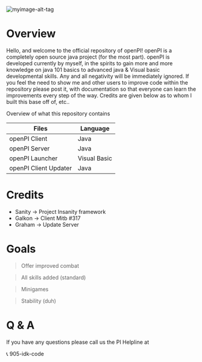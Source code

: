 ![myimage-alt-tag](http://i.imgur.com/8KOhuYR.png)

# Overview
Hello, and welcome to the official repository of openPI! openPI is a completely open source java project (for the most part).
openPI is developed currently by myself, in the spirits to gain more and more knowledge on java 101 basics to advanced java & Visual basic developmental skills. Any and all negativity will be immediately ignored. If you feel the need to show me and other users to improve code within the repository please post it, with documentation so that everyone can learn the improvements every step of the way. Credits are given below as to whom I built this base off of, etc..

Overview of what this repository contains

| Files     | Language |
| ---      | ---       |
| openPI Client | Java         |
| openPI Server     | Java        |
| openPI Launcher     | Visual Basic        |
| openPI Client Updater     | Java        |

# Credits
- Sanity -> Project Insanity framework
- Galkon -> Client Mitb #317
- Graham -> Update Server

# Goals
> Offer improved combat

> All skills added (standard)

> Minigames

> Stability (duh)

# Q & A
If you have any questions please call us the PI Helpline at

:telephone_receiver: 905-idk-code
